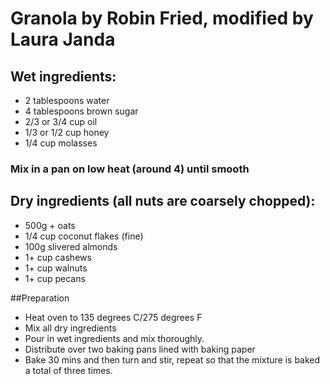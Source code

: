 # Granola by Robin Fried, modified by Laura Janda

## Wet ingredients:
- 2 tablespoons water
- 4 tablespoons brown sugar
- 2/3 or 3/4 cup oil
- 1/3 or 1/2 cup honey
- 1/4 cup molasses
### Mix in a pan on low heat (around 4) until smooth

## Dry ingredients (all nuts are coarsely chopped):
- 500g + oats
- 1/4 cup coconut flakes (fine)
- 100g slivered almonds
- 1+ cup cashews
- 1+ cup walnuts
- 1+ cup pecans

##Preparation
- Heat oven to 135 degrees C/275 degrees F
- Mix all dry ingredients
- Pour in wet ingredients and mix thoroughly. 
- Distribute over two baking pans lined with baking paper
- Bake 30 mins and then turn and stir, repeat so that the mixture is baked a total of three times.
